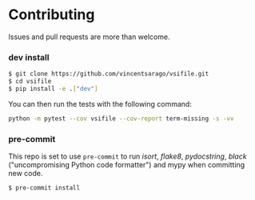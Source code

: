 # Contributing

Issues and pull requests are more than welcome.

### dev install

```bash
$ git clone https://github.com/vincentsarago/vsifile.git
$ cd vsifile
$ pip install -e .["dev"]
```

You can then run the tests with the following command:

```sh
python -m pytest --cov vsifile --cov-report term-missing -s -vv
```

### pre-commit

This repo is set to use `pre-commit` to run *isort*, *flake8*, *pydocstring*, *black* ("uncompromising Python code formatter") and mypy when committing new code.

```bash
$ pre-commit install
```
